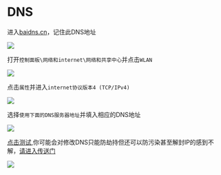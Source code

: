 # DNS

进入[baidns.cn](https://baidns.cn/)，记住此DNS地址

![](https://raw.githubusercontent.com/loremwalker/fq-book/master/images/2018-05-10_181032.png)

打开`控制面板\网络和internet\网络和共享中心`并点击`WLAN`

![](https://raw.githubusercontent.com/loremwalker/fq-book/master/images/2018-05-10_052248%20%281%29.png)

点击`属性`并进入`internet协议版本4 (TCP/IPv4)`

![](https://raw.githubusercontent.com/loremwalker/fq-book/master/images/2018-05-10_053020.png)

选择`使用下面的DNS服务器地址`并填入相应的DNS地址

![](https://raw.githubusercontent.com/loremwalker/fq-book/master/images/2018-05-10_053911.png)

[点击测试](https://my.ishadowx.net/),你可能会对修改DNS只能防劫持但还可以防污染甚至解封IP的感到不解，[请进入传送门](/abc/4dns?id=dns污染)

![](https://raw.githubusercontent.com/loremwalker/fq-book/master/images/2018-05-23.png)
